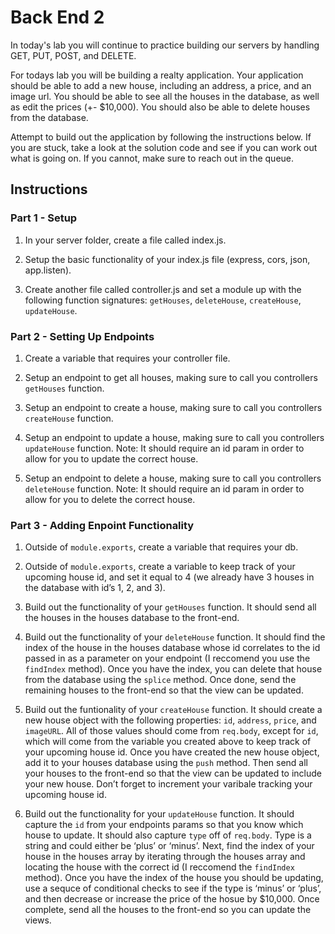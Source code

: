 # Back End 2
In today's lab you will continue to practice building our servers by handling GET, PUT, POST, and DELETE.

For todays lab you will be building a realty application. Your application should be able to add a new house, including an address, a price, and an image url. You should be able to see all the houses in the database, as well as edit the prices (+- $10,000). You should also be able to delete houses from the database.

Attempt to build out the application by following the instructions below. If you are stuck, take a look at the solution code and see if you can work out what is going on. If you cannot, make sure to reach out in the queue.

## Instructions
### Part 1 - Setup
1. In your server folder, create a file called index.js.

2. Setup the basic functionality of your index.js file (express, cors, json, app.listen).

3. Create another file called controller.js and set a module up with the following function signatures: `getHouses`, `deleteHouse`, `createHouse`, `updateHouse`.

### Part 2 - Setting Up Endpoints
1. Create a variable that requires your controller file.

2. Setup an endpoint to get all houses, making sure to call you controllers `getHouses` function.

3. Setup an endpoint to create a house, making sure to call you controllers `createHouse` function.

4. Setup an endpoint to update a house, making sure to call you controllers `updateHouse` function. Note: It should require an id param in order to allow for you to update the correct house.

5. Setup an endpoint to delete a house, making sure to call you controllers `deleteHouse` function. Note: It should require an id param in order to allow for you to delete the correct house.

### Part 3 - Adding Enpoint Functionality
1. Outside of `module.exports`, create a variable that requires your db.

2. Outside of `module.exports`, create a variable to keep track of your upcoming house id, and set it equal to 4 (we already have 3 houses in the database with id’s 1, 2, and 3).

3. Build out the functionality of your `getHouses` function. It should send all the houses in the houses database to the front-end.

4. Build out the functionality of your `deleteHouse` function. It should find the index of the house in the houses database whose id correlates to the id passed in as a parameter on your endpoint (I reccomend you use the `findIndex` method). Once you have the index, you can delete that house from the database using the `splice` method. Once done, send the remaining houses to the front-end so that the view can be updated.

5. Build out the funtionality of your `createHouse` function. It should create a new house object with the following properties: `id`, `address`, `price`, and `imageURL`. All of those values should come from `req.body`, except for `id`, which will come from the variable you created above to keep track of your upcoming house id. Once you have created the new house object, add it to your houses database using the `push` method. Then send all your houses to the front-end so that the view can be updated to include your new house. Don’t forget to increment your varibale tracking your upcoming house id.

6. Build out the functionality for your `updateHouse` function. It should capture the `id` from your endpoints params so that you know which house to update. It should also capture `type` off of `req.body`. Type is a string and could either be ‘plus’ or ‘minus’. Next, find the index of your house in the houses array by iterating through the houses array and locating the house with the correct id (I reccomend the `findIndex` method). Once you have the index of the house you should be updating, use a sequce of conditional checks to see if the type is ‘minus’ or ‘plus’, and then decrease or increase the price of the hosue by $10,000. Once complete, send all the houses to the front-end so you can update the views.
